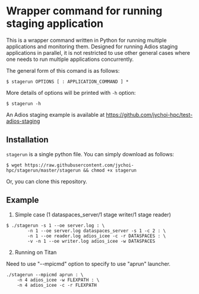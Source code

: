 Wrapper command for running staging application
===============================================

This is a wrapper command written in Python for running multiple
applications and monitoring them. Designed for running Adios staging applications in parallel,
 it is not restricted to use other general cases where one needs to run multiple applications concurrently.

The general form of this comand is as follows:
```
$ stagerun OPTIONS [ : APPLICATION_COMMAND ] *
```

More details of options will be printed with `-h` option:
```
$ stagerun -h
```

An Adios staging example is available at
https://github.com/jychoi-hpc/test-adios-staging

Installation
------------

`stagerun` is a single python file. You can simply download as follows:

```
$ wget https://raw.githubusercontent.com/jychoi-hpc/stagerun/master/stagerun && chmod +x stagerun
```

Or, you can clone this repository.

Example
-------

1. Simple case (1 dataspaces_server/1 stage writer/1 stage reader)

```
$ ./stagerun -s 1 --oe server.log : \
        -n 1 --oe server.log dataspaces_server -s 1 -c 2 : \
        -n 1 --oe reader.log adios_icee -c -r DATASPACES : \
        -v -n 1 --oe writer.log adios_icee -w DATASPACES  
```

2. Running on Titan

Need to use "--mpicmd" option to specify to use "aprun" launcher.

```
./stagerun --mpicmd aprun : \
    -n 4 adios_icee -w FLEXPATH : \
    -n 4 adios_icee -c -r FLEXPATH
```
